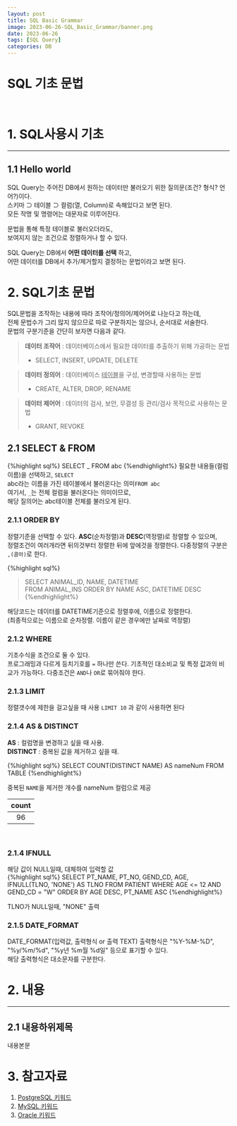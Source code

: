 ```yaml
---
layout: post
title: SQL Basic Grammar
image: 2023-06-26-SQL_Basic_Grammar/banner.png
date: 2023-06-26
tags: [SQL Query]
categories: DB
---
```


# SQL 기초 문법

<br>

# 1. SQL사용시 기초

---

## 1.1 Hello world

SQL Query는 주어진 DB에서 원하는 데이터만 불러오기 위한 질의문(조건? 형식? 언어?)이다.  
스키마 ⊃ 테이블 ⊃ 컬럼(열, Column)로 속해있다고 보면 된다.  
모든 작명 및 명령어는 대문자로 이루어진다.

문법을 통해 특정 테이블로 불러오더라도,  
보여지지 않는 조건으로 정렬하거나 할 수 있다.

SQL Query는 DB에서 **어떤 데이터를 선택** 하고,  
어떤 데이터를 DB에서 추가/제거할지 결정하는 문법이라고 보면 된다.
<br>

# 2. SQL기초 문법

SQL문법을 조작하는 내용에 따라 조작어/정의어/제어어로 나눈다고 하는데,  
전체 문법수가 그리 많지 않으므로 따로 구분하지는 않으나, 순서대로 서술한다.  
문법의 구분기준을 간단히 보자면 다음과 같다.

> **데이터 조작어** : 데이터베이스에서 필요한 데이터를 추출하기 위해 가공하는 문법
>
> - SELECT, INSERT, UPDATE, DELETE

> **데이터 정의어** : 데이터베이스 <U>테이블</U>을 구성, 변경할때 사용하는 문법
>
> - CREATE, ALTER, DROP, RENAME

> **데이터 제어어** : 데이터의 검사, 보안, 무결성 등 관리/검사 목적으로 사용하는 문법
>
> - GRANT, REVOKE

## 2.1 SELECT & FROM

{%highlight sql%}
SELECT _
FROM abc
{%endhighlight%}
필요한 내용들(컬럼 이름)을 선택하고, `SELECT`  
abc라는 이름을 가진 테이블에서 불러온다는 의미`FROM abc`  
여기서, `_`는 전체 컬럼을 불러온다는 의미이므로,  
해당 질의어는 abc테이블 전체를 불러오게 된다.

### 2.1.1 ORDER BY

정렬기준을 선택할 수 있다.
**ASC**(순차정렬)과 **DESC**(역정렬)로 정렬할 수 있으며,  
정렬조건이 여러개라면 뒤의것부터 정렬한 뒤에 앞에것을 정렬한다.
다중정렬의 구분은 ```,(콤마)```로 한다.

{%highlight sql%}

> SELECT ANIMAL_ID, NAME, DATETIME  
> FROM ANIMAL_INS ORDER BY NAME ASC, DATETIME DESC
{%endhighlight%}

해당코드는 데이터를 DATETIME기준으로 정렬후에, 이름으로 정렬한다.  
(최종적으로는 이름으로 순차정렬. 이름이 같은 경우에만 날짜로 역정렬)

### 2.1.2 WHERE

기초수식을 조건으로 둘 수 있다.  
프로그래밍과 다르게 등치기호를 `=` 하나만 쓴다.
기초적인 대소비교 및 특정 값과의 비교가 가능하다.
다중조건은 ```AND```나 ```OR```로 묶어줘야 한다.

### 2.1.3 LIMIT

정렬갯수에 제한을 걸고싶을 때 사용
`LIMIT 10` 과 같이 사용하면 된다

### 2.1.4 AS & DISTINCT

**AS** : 컬럼명을 변경하고 싶을 때 사용.  
**DISTINCT** : 중복된 값을 제거하고 싶을 때.

{%highlight sql%}
SELECT COUNT(DISTINCT NAME) AS nameNum
FROM TABLE
{%endhighlight%}

중복된 ```NAME```을 제거한 개수를 nameNum 컬럼으로 제공

| count |
| :---: |
|  96   |

<br>

### 2.1.4 IFNULL   

해당 값이 NULL일때, 대체하여 입력할 값   
{%highlight sql%}
SELECT PT_NAME, PT_NO, GEND_CD, AGE, IFNULL(TLNO, 'NONE') AS TLNO
FROM PATIENT WHERE AGE <= 12 AND GEND_CD = "W" ORDER BY AGE DESC, PT_NAME ASC 
{%endhighlight%}

TLNO가 NULL일때, "NONE" 출력

### 2.1.5 DATE_FORMAT

DATE_FORMAT(입력값, 출력형식 or 출력 TEXT)
출력형식은 "%Y-%M-%D", "%y/%m/%d", "%y년 %m월 %d일" 등으로 표기할 수 있다.   
해당 출력형식은 대소문자를 구분한다.   

# 2. 내용

---

## 2.1 내용하위제목

내용본문    

# 3. 참고자료

1. [PostgreSQL 키워드](https://www.postgresql.kr/docs/10/sql-keywords-appendix.html)
2. [MySQL 키워드](https://dev.mysql.com/doc/refman/8.0/en/keywords.html)
3. [Oracle 키워드](https://docs.oracle.com/cd/A97630_01/appdev.920/a42525/apb.htm)